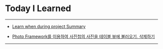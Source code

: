 # Today I Learned

---

- [Learn when during project Summary](https://vincentgeranium.github.io/ios,/swift/2019/12/19/DuringProjectsLearn-Summary.html)

- [Photo Framework를 이용하여 사진첩의 사진을 테이블 뷰에 불러오기, 삭제하기](https://github.com/VincentGeranium/edwithStudy-project-5/tree/master/Leacture-1-3)



---
